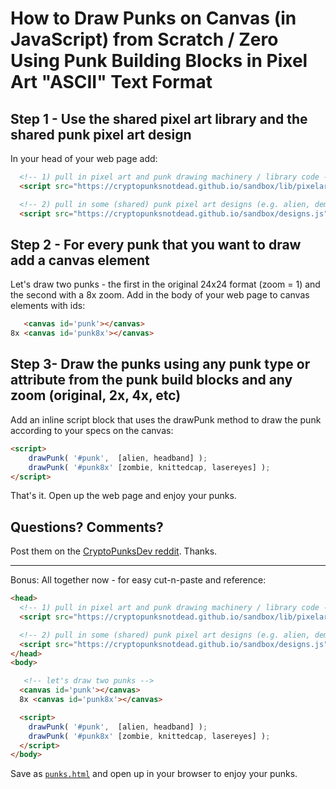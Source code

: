 # How to Draw Punks on Canvas (in JavaScript) from Scratch / Zero Using Punk Building Blocks in Pixel Art "ASCII" Text Format


## Step 1 -  Use the shared pixel art library and the shared punk pixel art design

In your head of your web page add:

``` html
  <!-- 1) pull in pixel art and punk drawing machinery / library code -->
  <script src="https://cryptopunksnotdead.github.io/sandbox/lib/pixelart.js"></script>

  <!-- 2) pull in some (shared) punk pixel art designs (e.g. alien, demon, etc.) -->
  <script src="https://cryptopunksnotdead.github.io/sandbox/designs.js"></script>
```

## Step 2 - For every punk that you want to draw add a canvas element

Let's draw two punks - the first in the original 24x24 format (zoom = 1) and the second with a 8x zoom. Add in the body of your web page
to canvas elements with ids:

``` html
   <canvas id='punk'></canvas>
8x <canvas id='punk8x'></canvas>
```

## Step 3- Draw the punks using any punk type or attribute from the punk build blocks and any zoom (original, 2x, 4x, etc) 

Add an inline script block that uses the drawPunk method to draw the punk according to your specs on the canvas:

``` html
<script>
    drawPunk( '#punk',  [alien, headband] );
    drawPunk( '#punk8x' [zombie, knittedcap, lasereyes] );
</script>
``` 

That's it.    Open up the web page and enjoy your punks.



## Questions? Comments?

Post them on the [CryptoPunksDev reddit](https://old.reddit.com/r/CryptoPunksDev). Thanks.






---

Bonus:  All together now - for easy cut-n-paste and reference:

``` html
<head>
  <!-- 1) pull in pixel art and punk drawing machinery / library code -->
  <script src="https://cryptopunksnotdead.github.io/sandbox/lib/pixelart.js"></script>

  <!-- 2) pull in some (shared) punk pixel art designs (e.g. alien, demon, etc.) -->
  <script src="https://cryptopunksnotdead.github.io/sandbox/designs.js"></script>
</head>
<body>

   <!-- let's draw two punks -->
  <canvas id='punk'></canvas>
  8x <canvas id='punk8x'></canvas>

  <script>
    drawPunk( '#punk',  [alien, headband] );
    drawPunk( '#punk8x' [zombie, knittedcap, lasereyes] );
  </script>
</body>
```

Save as [`punks.html`](punks.html) and open up in your browser to enjoy your punks.

